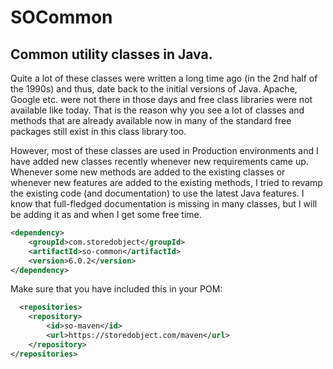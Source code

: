 # SOCommon
## Common utility classes in Java.

Quite a lot of these classes were written a long time ago (in the 2nd half of the 1990s) and thus, date back to
the initial versions of Java. Apache, Google etc. were not there in those days and free class libraries were not available like today.
That is the reason why you see a lot of classes and methods that are already available now
in many of the standard free packages still exist in this class library too.

However, most of these classes are used in Production environments and 
I have added new classes recently whenever new requirements came up. Whenever
some new methods are added to the existing classes or whenever new features are
added to the existing methods, I tried to revamp the existing code
(and documentation) to use the latest Java features. I know that full-fledged
documentation is missing in many classes, but I will be adding it as and when I
get some free time.

```xml
<dependency>
    <groupId>com.storedobject</groupId>
    <artifactId>so-common</artifactId>
    <version>6.0.2</version>
</dependency>
```

Make sure that you have included this in your POM:
```xml
  <repositories>
    <repository>
        <id>so-maven</id>
        <url>https://storedobject.com/maven</url>
    </repository>
</repositories>
```
